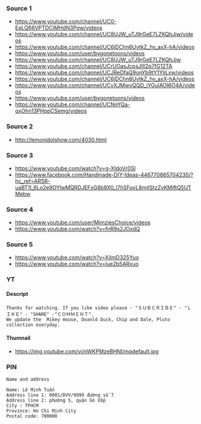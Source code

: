 ### Source 1
* https://www.youtube.com/channel/UC0-EeLQ66VPTDCiMHdN3Pqw/videos
* https://www.youtube.com/channel/UC8UJW_uTJ9rGeE7LZKQhJjw/videos
* https://www.youtube.com/channel/UC6jDChn6UytkZ_hv_axX-hA/videos
* https://www.youtube.com/user/bygonetoons/videos
* https://www.youtube.com/channel/UC8UJW_uTJ9rGeE7LZKQhJjw
* https://www.youtube.com/channel/UCrUOasJcpsJlll2q7fG12TA
* https://www.youtube.com/channel/UCJReDfaQ9onYb9tY1YljLxw/videos
* https://www.youtube.com/channel/UC6jDChn6UytkZ_hv_axX-hA/videos
* https://www.youtube.com/channel/UCvXJMwvQQD_iYGulAOI6O4A/videos
* https://www.youtube.com/user/bygonetoons/videos
* https://www.youtube.com/channel/UCNnYQa-qxOhn13PHppCSemg/videos

### Source 2
* http://lemonidolshow.com/4030.html

### Source 3

* https://www.youtube.com/watch?v=g-XIdoVr0SI
* https://www.facebook.com/Handmade-DIY-Ideas-446770665704235/?hc_ref=ARSR-uaBT1I_6Lo2e9OYlwMQRDJEFxG8b8X0_l7hSFuvL8mjtStzZyKMiftQ5UTMebw

### Source 4
* https://www.youtube.com/user/MimziesChoice/videos
* https://www.youtube.com/watch?v=fnR9s2JOxdQ

### Source 5 
* https://www.youtube.com/watch?v=XiImD325Yuo
* https://www.youtube.com/watch?v=Iue2b5ARxuo

### YT

#### Descript
```
Thanks for watching. If you like video please ☞ "ＳＵＢＣＲＩＢＥ" - "ＬＩＫＥ" - "SHARE" -"ＣＯＭＭＥＮＴ".
We update the  Mikey mouse, Doanld Duck, Chip and Dale, Pluto collection everyday.
```

#### Thumnail

* https://img.youtube.com/vi/nWKPMzeBHNI/mqdefault.jpg

### PIN

```
Name and address

Name: Lê Minh Tuấn
Address line 1: 0001/DVV/9999 đường số 7
Address line 2: phường 5, quận Gò Vấp
City : TPHCM
Province: Ho Chi Minh City
Postal code: 700000

```
